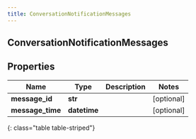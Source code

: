 ```yaml
---
title: ConversationNotificationMessages
---
```

## ConversationNotificationMessages

## Properties

|Name | Type | Description | Notes|
|------------ | ------------- | ------------- | -------------|
| **message_id** | **str** |  | [optional] |
| **message_time** | **datetime** |  | [optional] |
{: class="table table-striped"}



